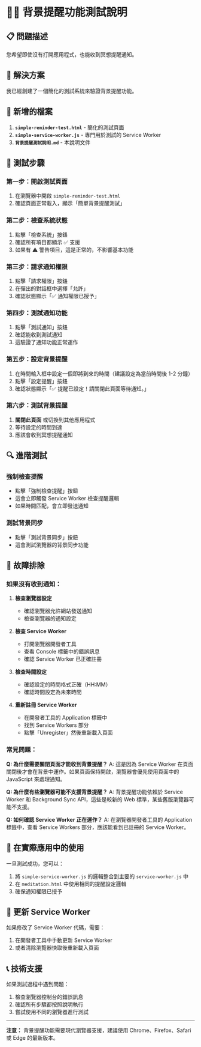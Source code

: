 # 🧘‍♀️ 背景提醒功能測試說明

## 📋 問題描述
您希望即使沒有打開應用程式，也能收到冥想提醒通知。

## 🔧 解決方案
我已經創建了一個簡化的測試系統來驗證背景提醒功能。

## 📁 新增的檔案
1. **`simple-reminder-test.html`** - 簡化的測試頁面
2. **`simple-service-worker.js`** - 專門用於測試的 Service Worker
3. **`背景提醒測試說明.md`** - 本說明文件

## 🚀 測試步驟

### 第一步：開啟測試頁面
1. 在瀏覽器中開啟 `simple-reminder-test.html`
2. 確認頁面正常載入，顯示「簡單背景提醒測試」

### 第二步：檢查系統狀態
1. 點擊「檢查系統」按鈕
2. 確認所有項目都顯示 ✅ 支援
3. 如果有 ⚠️ 警告項目，這是正常的，不影響基本功能

### 第三步：請求通知權限
1. 點擊「請求權限」按鈕
2. 在彈出的對話框中選擇「允許」
3. 確認狀態顯示「✅ 通知權限已授予」

### 第四步：測試通知功能
1. 點擊「測試通知」按鈕
2. 確認能收到測試通知
3. 這驗證了通知功能正常運作

### 第五步：設定背景提醒
1. 在時間輸入框中設定一個即將到來的時間（建議設定為當前時間後 1-2 分鐘）
2. 點擊「設定提醒」按鈕
3. 確認狀態顯示「✅ 提醒已設定！請關閉此頁面等待通知。」

### 第六步：測試背景提醒
1. **關閉此頁面** 或切換到其他應用程式
2. 等待設定的時間到達
3. 應該會收到冥想提醒通知

## 🔍 進階測試

### 強制檢查提醒
- 點擊「強制檢查提醒」按鈕
- 這會立即觸發 Service Worker 檢查提醒邏輯
- 如果時間匹配，會立即發送通知

### 測試背景同步
- 點擊「測試背景同步」按鈕
- 這會測試瀏覽器的背景同步功能

## 🐛 故障排除

### 如果沒有收到通知：

1. **檢查瀏覽器設定**
   - 確認瀏覽器允許網站發送通知
   - 檢查瀏覽器的通知設定

2. **檢查 Service Worker**
   - 打開瀏覽器開發者工具
   - 查看 Console 標籤中的錯誤訊息
   - 確認 Service Worker 已正確註冊

3. **檢查時間設定**
   - 確認設定的時間格式正確（HH:MM）
   - 確認時間設定為未來時間

4. **重新註冊 Service Worker**
   - 在開發者工具的 Application 標籤中
   - 找到 Service Workers 部分
   - 點擊「Unregister」然後重新載入頁面

### 常見問題：

**Q: 為什麼需要關閉頁面才能收到背景提醒？**
A: 這是因為 Service Worker 在頁面關閉後才會在背景中運作。如果頁面保持開啟，瀏覽器會優先使用頁面中的 JavaScript 來處理通知。

**Q: 為什麼有些瀏覽器可能不支援背景提醒？**
A: 背景提醒功能依賴於 Service Worker 和 Background Sync API，這些是較新的 Web 標準，某些舊版瀏覽器可能不支援。

**Q: 如何確認 Service Worker 正在運作？**
A: 在瀏覽器開發者工具的 Application 標籤中，查看 Service Workers 部分，應該能看到已註冊的 Service Worker。

## 📱 在實際應用中的使用

一旦測試成功，您可以：

1. 將 `simple-service-worker.js` 的邏輯整合到主要的 `service-worker.js` 中
2. 在 `meditation.html` 中使用相同的提醒設定邏輯
3. 確保通知權限已授予

## 🔄 更新 Service Worker

如果修改了 Service Worker 代碼，需要：

1. 在開發者工具中手動更新 Service Worker
2. 或者清除瀏覽器快取後重新載入頁面

## 📞 技術支援

如果測試過程中遇到問題：

1. 檢查瀏覽器控制台的錯誤訊息
2. 確認所有步驟都按照說明執行
3. 嘗試使用不同的瀏覽器進行測試

---

**注意：** 背景提醒功能需要現代瀏覽器支援，建議使用 Chrome、Firefox、Safari 或 Edge 的最新版本。
